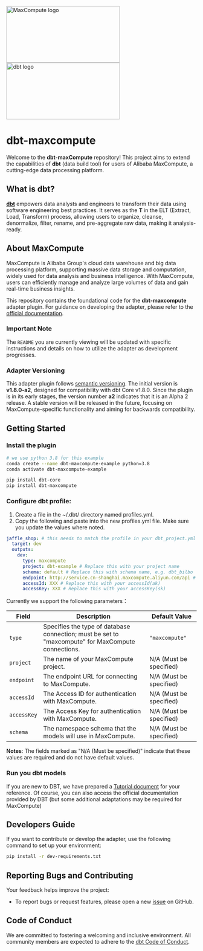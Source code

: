 <p align="left">
  <img src="./icon_MaxCompute.svg" alt="MaxCompute logo" width="300" height="150" style="margin-right: 100px;"/>
  <img src="https://raw.githubusercontent.com/dbt-labs/dbt/ec7dee39f793aa4f7dd3dae37282cc87664813e4/etc/dbt-logo-full.svg" alt="dbt logo" width="300" height="150"/>
</p>

# dbt-maxcompute

Welcome to the **dbt-maxCompute** repository! This project aims to extend the capabilities of **dbt** (data build tool)
for users of Alibaba MaxCompute, a cutting-edge data processing platform.

## What is dbt?

**[dbt](https://www.getdbt.com/)** empowers data analysts and engineers to transform their data using software
engineering best practices. It serves as the **T** in the ELT (Extract, Load, Transform) process, allowing users to
organize, cleanse, denormalize, filter, rename, and pre-aggregate raw data, making it analysis-ready.

## About MaxCompute

MaxCompute is Alibaba Group's cloud data warehouse and big data processing platform, supporting massive data storage and
computation, widely used for data analysis and business intelligence. With MaxCompute, users can efficiently manage and
analyze large volumes of data and gain real-time business insights.

This repository contains the foundational code for the **dbt-maxcompute** adapter plugin. For guidance on developing the
adapter, please refer to the [official documentation](https://docs.getdbt.com/docs/contributing/building-a-new-adapter).

### Important Note

The `README` you are currently viewing will be updated with specific instructions and details on how to utilize the
adapter as development progresses.

### Adapter Versioning

This adapter plugin follows [semantic versioning](https://semver.org/). The initial version is **v1.8.0-a2**, designed
for compatibility with dbt Core v1.8.0. Since the plugin is in its early stages, the version number **a2** indicates
that it is an Alpha 2 release. A stable version will be released in the future, focusing on MaxCompute-specific
functionality and aiming for backwards compatibility.

## Getting Started

### Install the plugin

```bash
# we use python 3.8 for this example
conda create --name dbt-maxcompute-example python=3.8
conda activate dbt-maxcompute-example

pip install dbt-core
pip install dbt-maxcompute
```

### Configure dbt profile:

1. Create a file in the ~/.dbt/ directory named profiles.yml.
2. Copy the following and paste into the new profiles.yml file. Make sure you update the values where noted.

```yaml
jaffle_shop: # this needs to match the profile in your dbt_project.yml file
  target: dev
  outputs:
    dev:
      type: maxcompute
      project: dbt-example # Replace this with your project name
      schema: default # Replace this with schema name, e.g. dbt_bilbo
      endpoint: http://service.cn-shanghai.maxcompute.aliyun.com/api # Replace this with your maxcompute endpoint
      accessId: XXX # Replace this with your accessId(ak)
      accessKey: XXX # Replace this with your accessKey(sk)
```

Currently we support the following parameters：

| **Field**   | **Description**                                                                                    | **Default Value**       |
|-------------|----------------------------------------------------------------------------------------------------|-------------------------|
| `type`      | Specifies the type of database connection; must be set to "maxcompute" for MaxCompute connections. | `"maxcompute"`          |
| `project`   | The name of your MaxCompute project.                                                               | N/A (Must be specified) |
| `endpoint`  | The endpoint URL for connecting to MaxCompute.                                                     | N/A (Must be specified) |
| `accessId`  | The Access ID for authentication with MaxCompute.                                                  | N/A (Must be specified) |
| `accessKey` | The Access Key for authentication with MaxCompute.                                                 | N/A (Must be specified) |
| `schema`    | The namespace schema that the models will use in MaxCompute.                                       | N/A (Must be specified) |

**Notes**: The fields marked as "N/A (Must be specified)" indicate that these values are required and do not have
default values.

### Run you dbt models

If you are new to DBT, we have prepared a [Tutorial document](docs/Tutorial.md) for your reference. Of course, you can also access the
official documentation provided by DBT (but some additional adaptations may be required for MaxCompute)

## Developers Guide

If you want to contribute or develop the adapter, use the following command to set up your environment:

```bash
pip install -r dev-requirements.txt
```

## Reporting Bugs and Contributing

Your feedback helps improve the project:

- To report bugs or request features, please open a
  new [issue](https://github.com/aliyun/dbt-maxcompute/issues/new) on GitHub.

## Code of Conduct

We are committed to fostering a welcoming and inclusive environment. All community members are expected to adhere to
the [dbt Code of Conduct](https://community.getdbt.com/code-of-conduct).